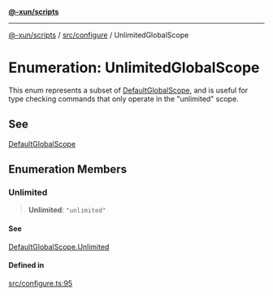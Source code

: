 [**@-xun/scripts**](../../../README.md)

***

[@-xun/scripts](../../../README.md) / [src/configure](../README.md) / UnlimitedGlobalScope

# Enumeration: UnlimitedGlobalScope

This enum represents a subset of [DefaultGlobalScope](DefaultGlobalScope.md), and is useful for type
checking commands that only operate in the "unlimited" scope.

## See

[DefaultGlobalScope](DefaultGlobalScope.md)

## Enumeration Members

### Unlimited

> **Unlimited**: `"unlimited"`

#### See

[DefaultGlobalScope.Unlimited](DefaultGlobalScope.md#unlimited)

#### Defined in

[src/configure.ts:95](https://github.com/Xunnamius/xscripts/blob/f7b55e778c8646134a23d934fd2791d564a72b57/src/configure.ts#L95)
